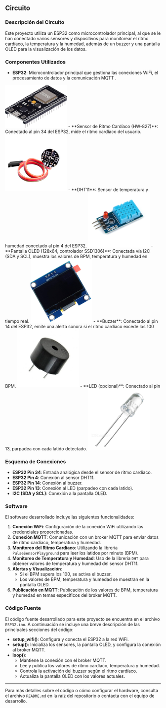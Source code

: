## Circuito

### Descripción del Circuito

Este proyecto utiliza un ESP32 como microcontrolador principal, al que se le han conectado varios sensores y dispositivos para monitorear el ritmo cardíaco, la temperatura y la humedad, además de un buzzer y una pantalla OLED para la visualización de los datos.

### Componentes Utilizados

- **ESP32**: Microcontrolador principal que gestiona las conexiones WiFi, el procesamiento de datos y la comunicación MQTT .
<img src="images/imagen1.png" alt="Texto alternativo" width="200"/>
- **Sensor de Ritmo Cardíaco (HW-827)**: Conectado al pin 34 del ESP32, mide el ritmo cardíaco del usuario.
<img src="images/imagen2.png" alt="Texto alternativo" width="200"/>
- **DHT11**: Sensor de temperatura y humedad conectado al pin 4 del ESP32.
<img src="images/imagen3.png" alt="Texto alternativo" width="200"/>
- **Pantalla OLED (128x64, controlador SSD1306)**: Conectada vía I2C (SDA y SCL), muestra los valores de BPM, temperatura y humedad en tiempo real.
<img src="images/image.png" alt="Texto alternativo" width="200"/>
- **Buzzer**: Conectado al pin 14 del ESP32, emite una alerta sonora si el ritmo cardíaco excede los 100 BPM.
<img src="images/imagen4.png" alt="Texto alternativo" width="200"/>
- **LED (opcional)**: Conectado al pin 13, parpadea con cada latido detectado.
<img src="images/imagen5.png" alt="Texto alternativo" width="200"/>

### Esquema de Conexiones

- **ESP32 Pin 34**: Entrada analógica desde el sensor de ritmo cardíaco.
- **ESP32 Pin 4**: Conexión al sensor DHT11.
- **ESP32 Pin 14**: Conexión al buzzer.
- **ESP32 Pin 13**: Conexión al LED (parpadeo con cada latido).
- **I2C (SDA y SCL)**: Conexión a la pantalla OLED.

### Software

El software desarrollado incluye las siguientes funcionalidades:

1. **Conexión WiFi**: Configuración de la conexión WiFi utilizando las credenciales proporcionadas.
2. **Conexión MQTT**: Comunicación con un broker MQTT para enviar datos de ritmo cardíaco, temperatura y humedad.
3. **Monitoreo del Ritmo Cardíaco**: Utilizando la librería `PulseSensorPlayground` para leer los latidos por minuto (BPM).
4. **Monitoreo de Temperatura y Humedad**: Uso de la librería `DHT` para obtener valores de temperatura y humedad del sensor DHT11.
5. **Alertas y Visualización**: 
   - Si el BPM supera los 100, se activa el buzzer.
   - Los valores de BPM, temperatura y humedad se muestran en la pantalla OLED.
6. **Publicación en MQTT**: Publicación de los valores de BPM, temperatura y humedad en temas específicos del broker MQTT.

### Código Fuente

El código fuente desarrollado para este proyecto se encuentra en el archivo `ESP32.ino`. A continuación se incluye una breve descripción de las principales secciones del código:

- **setup_wifi()**: Configura y conecta el ESP32 a la red WiFi.
- **setup()**: Inicializa los sensores, la pantalla OLED, y configura la conexión al broker MQTT.
- **loop()**: 
  - Mantiene la conexión con el broker MQTT.
  - Lee y publica los valores de ritmo cardíaco, temperatura y humedad.
  - Controla la activación del buzzer según el ritmo cardíaco.
  - Actualiza la pantalla OLED con los valores actuales.

---

Para más detalles sobre el código o cómo configurar el hardware, consulta el archivo `README.md` en la raíz del repositorio o contacta con el equipo de desarrollo.
